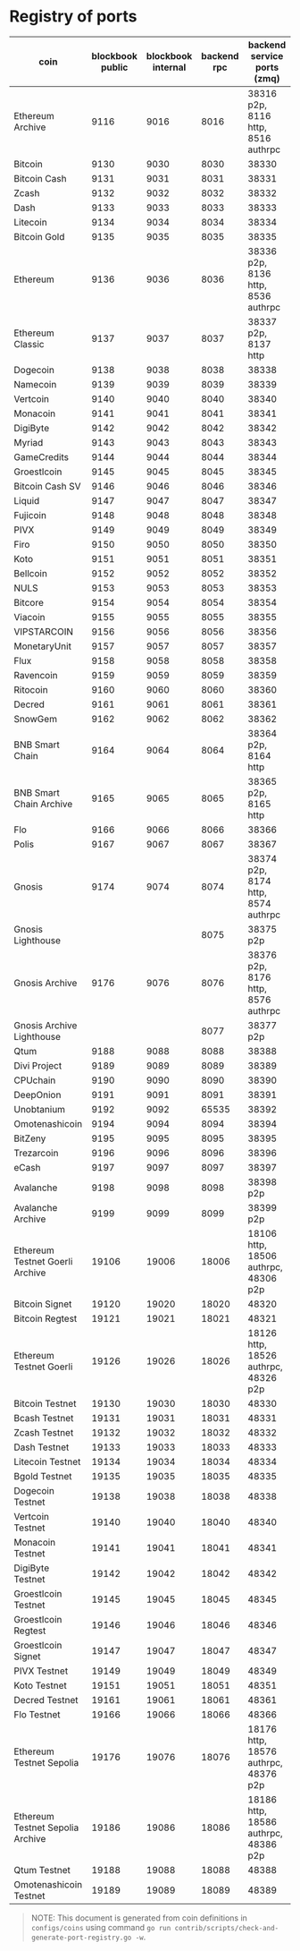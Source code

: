 # Registry of ports

| coin                             | blockbook public | blockbook internal | backend rpc | backend service ports (zmq)          |
|----------------------------------|------------------|--------------------|-------------|--------------------------------------|
| Ethereum Archive                 | 9116             | 9016               | 8016        | 38316 p2p, 8116 http, 8516 authrpc   |
| Bitcoin                          | 9130             | 9030               | 8030        | 38330                                |
| Bitcoin Cash                     | 9131             | 9031               | 8031        | 38331                                |
| Zcash                            | 9132             | 9032               | 8032        | 38332                                |
| Dash                             | 9133             | 9033               | 8033        | 38333                                |
| Litecoin                         | 9134             | 9034               | 8034        | 38334                                |
| Bitcoin Gold                     | 9135             | 9035               | 8035        | 38335                                |
| Ethereum                         | 9136             | 9036               | 8036        | 38336 p2p, 8136 http, 8536 authrpc   |
| Ethereum Classic                 | 9137             | 9037               | 8037        | 38337 p2p, 8137 http                 |
| Dogecoin                         | 9138             | 9038               | 8038        | 38338                                |
| Namecoin                         | 9139             | 9039               | 8039        | 38339                                |
| Vertcoin                         | 9140             | 9040               | 8040        | 38340                                |
| Monacoin                         | 9141             | 9041               | 8041        | 38341                                |
| DigiByte                         | 9142             | 9042               | 8042        | 38342                                |
| Myriad                           | 9143             | 9043               | 8043        | 38343                                |
| GameCredits                      | 9144             | 9044               | 8044        | 38344                                |
| Groestlcoin                      | 9145             | 9045               | 8045        | 38345                                |
| Bitcoin Cash SV                  | 9146             | 9046               | 8046        | 38346                                |
| Liquid                           | 9147             | 9047               | 8047        | 38347                                |
| Fujicoin                         | 9148             | 9048               | 8048        | 38348                                |
| PIVX                             | 9149             | 9049               | 8049        | 38349                                |
| Firo                             | 9150             | 9050               | 8050        | 38350                                |
| Koto                             | 9151             | 9051               | 8051        | 38351                                |
| Bellcoin                         | 9152             | 9052               | 8052        | 38352                                |
| NULS                             | 9153             | 9053               | 8053        | 38353                                |
| Bitcore                          | 9154             | 9054               | 8054        | 38354                                |
| Viacoin                          | 9155             | 9055               | 8055        | 38355                                |
| VIPSTARCOIN                      | 9156             | 9056               | 8056        | 38356                                |
| MonetaryUnit                     | 9157             | 9057               | 8057        | 38357                                |
| Flux                             | 9158             | 9058               | 8058        | 38358                                |
| Ravencoin                        | 9159             | 9059               | 8059        | 38359                                |
| Ritocoin                         | 9160             | 9060               | 8060        | 38360                                |
| Decred                           | 9161             | 9061               | 8061        | 38361                                |
| SnowGem                          | 9162             | 9062               | 8062        | 38362                                |
| BNB Smart Chain                  | 9164             | 9064               | 8064        | 38364 p2p, 8164 http                 |
| BNB Smart Chain Archive          | 9165             | 9065               | 8065        | 38365 p2p, 8165 http                 |
| Flo                              | 9166             | 9066               | 8066        | 38366                                |
| Polis                            | 9167             | 9067               | 8067        | 38367                                |
| Gnosis                           | 9174             | 9074               | 8074        | 38374 p2p, 8174 http, 8574 authrpc   |
| Gnosis Lighthouse                |                  |                    | 8075        | 38375 p2p                            |
| Gnosis Archive                   | 9176             | 9076               | 8076        | 38376 p2p, 8176 http, 8576 authrpc   |
| Gnosis Archive Lighthouse        |                  |                    | 8077        | 38377 p2p                            |
| Qtum                             | 9188             | 9088               | 8088        | 38388                                |
| Divi Project                     | 9189             | 9089               | 8089        | 38389                                |
| CPUchain                         | 9190             | 9090               | 8090        | 38390                                |
| DeepOnion                        | 9191             | 9091               | 8091        | 38391                                |
| Unobtanium                       | 9192             | 9092               | 65535       | 38392                                |
| Omotenashicoin                   | 9194             | 9094               | 8094        | 38394                                |
| BitZeny                          | 9195             | 9095               | 8095        | 38395                                |
| Trezarcoin                       | 9196             | 9096               | 8096        | 38396                                |
| eCash                            | 9197             | 9097               | 8097        | 38397                                |
| Avalanche                        | 9198             | 9098               | 8098        | 38398 p2p                            |
| Avalanche Archive                | 9199             | 9099               | 8099        | 38399 p2p                            |
| Ethereum Testnet Goerli Archive  | 19106            | 19006              | 18006       | 18106 http, 18506 authrpc, 48306 p2p |
| Bitcoin Signet                   | 19120            | 19020              | 18020       | 48320                                |
| Bitcoin Regtest                  | 19121            | 19021              | 18021       | 48321                                |
| Ethereum Testnet Goerli          | 19126            | 19026              | 18026       | 18126 http, 18526 authrpc, 48326 p2p |
| Bitcoin Testnet                  | 19130            | 19030              | 18030       | 48330                                |
| Bcash Testnet                    | 19131            | 19031              | 18031       | 48331                                |
| Zcash Testnet                    | 19132            | 19032              | 18032       | 48332                                |
| Dash Testnet                     | 19133            | 19033              | 18033       | 48333                                |
| Litecoin Testnet                 | 19134            | 19034              | 18034       | 48334                                |
| Bgold Testnet                    | 19135            | 19035              | 18035       | 48335                                |
| Dogecoin Testnet                 | 19138            | 19038              | 18038       | 48338                                |
| Vertcoin Testnet                 | 19140            | 19040              | 18040       | 48340                                |
| Monacoin Testnet                 | 19141            | 19041              | 18041       | 48341                                |
| DigiByte Testnet                 | 19142            | 19042              | 18042       | 48342                                |
| Groestlcoin Testnet              | 19145            | 19045              | 18045       | 48345                                |
| Groestlcoin Regtest              | 19146            | 19046              | 18046       | 48346                                |
| Groestlcoin Signet               | 19147            | 19047              | 18047       | 48347                                |
| PIVX Testnet                     | 19149            | 19049              | 18049       | 48349                                |
| Koto Testnet                     | 19151            | 19051              | 18051       | 48351                                |
| Decred Testnet                   | 19161            | 19061              | 18061       | 48361                                |
| Flo Testnet                      | 19166            | 19066              | 18066       | 48366                                |
| Ethereum Testnet Sepolia         | 19176            | 19076              | 18076       | 18176 http, 18576 authrpc, 48376 p2p |
| Ethereum Testnet Sepolia Archive | 19186            | 19086              | 18086       | 18186 http, 18586 authrpc, 48386 p2p |
| Qtum Testnet                     | 19188            | 19088              | 18088       | 48388                                |
| Omotenashicoin Testnet           | 19189            | 19089              | 18089       | 48389                                |

> NOTE: This document is generated from coin definitions in `configs/coins` using command `go run contrib/scripts/check-and-generate-port-registry.go -w`.
